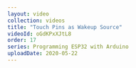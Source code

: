 ```yaml
---
layout: video
collection: videos
title: "Touch Pins as Wakeup Source"
videoId: oGdKPxXJtL8
order: 17
series: Programming ESP32 with Arduino
uploadDate: 2020-05-22
---
```


